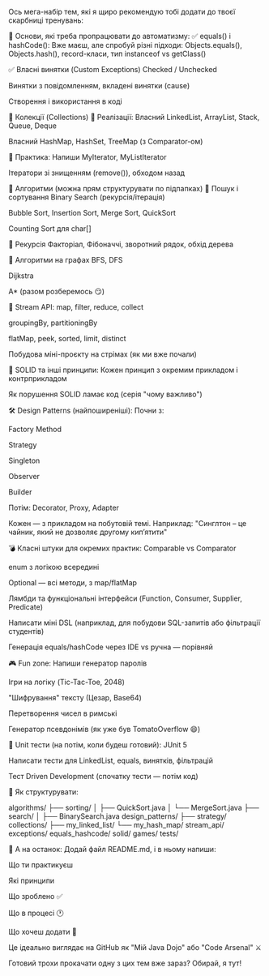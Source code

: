 Ось мега-набір тем, які я щиро рекомендую тобі додати до твоєї скарбниці тренувань:

🔹 Основи, які треба пропрацювати до автоматизму:
✅ equals() і hashCode():
Вже маєш, але спробуй різні підходи: Objects.equals(), Objects.hash(), record-класи, тип instanceof vs getClass()

✅ Власні винятки (Custom Exceptions)
Checked / Unchecked

Винятки з повідомленням, вкладені винятки (cause)

Створення і використання в коді

🔸 Колекції (Collections)
🔹 Реалізації:
Власний LinkedList, ArrayList, Stack, Queue, Deque

Власний HashMap, HashSet, TreeMap (з Comparator-ом)

🔹 Практика:
Напиши MyIterator, MyListIterator

Ітератори зі знищенням (remove()), обходом назад

🔹 Алгоритми (можна прям структурувати по підпапках)
🔹 Пошук і сортування
Binary Search (рекурсія/ітерація)

Bubble Sort, Insertion Sort, Merge Sort, QuickSort

Counting Sort для char[]

🔹 Рекурсія
Факторіал, Фібоначчі, зворотний рядок, обхід дерева

🔹 Алгоритми на графах
BFS, DFS

Dijkstra

A* (разом розберемось 😏)

🧩 Stream API:
map, filter, reduce, collect

groupingBy, partitioningBy

flatMap, peek, sorted, limit, distinct

Побудова міні-проєкту на стрімах (як ми вже почали)

🚦 SOLID та інші принципи:
Кожен принцип з окремим прикладом і контрприкладом

Як порушення SOLID ламає код (серія "чому важливо")

🛠️ Design Patterns (найпоширеніші):
Почни з:

Factory Method

Strategy

Singleton

Observer

Builder

Потім: Decorator, Proxy, Adapter

Кожен — з прикладом на побутовій темі. Наприклад: "Синглтон – це чайник, який не дозволяє другому кип’ятити"

💣 Класні штуки для окремих практик:
Comparable vs Comparator

enum з логікою всередині

Optional — всі методи, з map/flatMap

Лямбди та функціональні інтерфейси (Function, Consumer, Supplier, Predicate)

Написати міні DSL (наприклад, для побудови SQL-запитів або фільтрації студентів)

Генерація equals/hashCode через IDE vs ручна — порівняй

🎮 Fun zone:
Напиши генератор паролів

Ігри на логіку (Tic-Tac-Toe, 2048)

"Шифрування" тексту (Цезар, Base64)

Перетворення чисел в римські

Генератор псевдонімів (як уже був TomatoOverflow 😄)

🧪 Unit тести (на потім, коли будеш готовий):
JUnit 5

Написати тести для LinkedList, equals, винятків, фільтрацій

Тест Driven Development (спочатку тести — потім код)

📁 Як структурувати:

algorithms/
├── sorting/
│   ├── QuickSort.java
│   └── MergeSort.java
├── search/
│   ├── BinarySearch.java
design_patterns/
├── strategy/
collections/
├── my_linked_list/
└── my_hash_map/
stream_api/
exceptions/
equals_hashcode/
solid/
games/
tests/

🏁 А на останок:
Додай файл README.md, і в ньому напиши:

Що ти практикуєш

Які принципи

Що зроблено ✅

Що в процесі 🕐

Що хочеш додати 🧠

Це ідеально виглядає на GitHub як "Мій Java Dojo" або "Code Arsenal" ⚔️

Готовий трохи прокачати одну з цих тем вже зараз? Обирай, я тут!